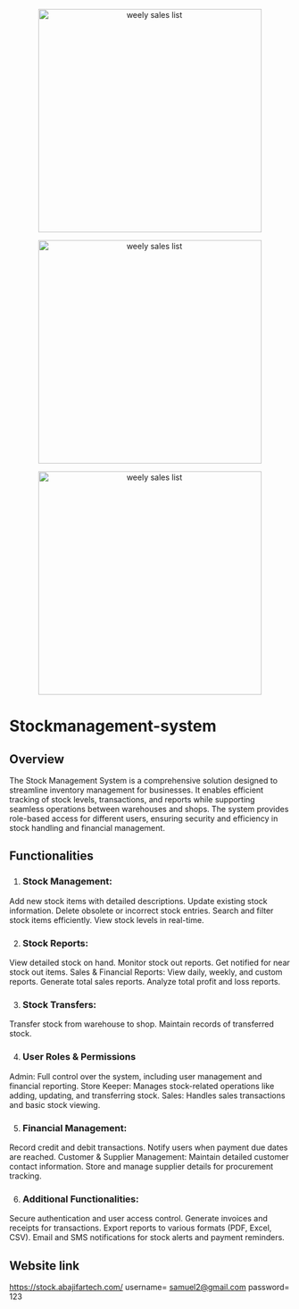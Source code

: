<p align="center"><a href="https://abajifartech.com/weekly_sales_list_table.PNG" target="_blank"><img src="https://abajifartech.com/weekly_sales_list_table.PNG" width="400" alt="weely sales list"></a></p>
<p align="center"><a href="https://abajifartech.com/weekly_sales_list_table.PNG" target="_blank"><img src="https://abajifartech.com/weekly_sales_quantity_table.PNG" width="400" alt="weely sales list"></a></p>
<p align="center"><a href="https://abajifartech.com/weekly_sales_list_table.PNG" target="_blank"><img src="https://abajifartech.com/weekly_sales_profit_barchart.PNG" width="400" alt="weely sales list"></a></p>

# Stockmanagement-system
## Overview
The Stock Management System is a comprehensive solution designed to streamline inventory management for businesses. It enables efficient tracking of stock levels, transactions, and reports while supporting seamless operations between warehouses and shops. The system provides role-based access for different users, ensuring security and efficiency in stock handling and financial management.

## Functionalities
1. ### Stock Management:

Add new stock items with detailed descriptions.
Update existing stock information.
Delete obsolete or incorrect stock entries.
Search and filter stock items efficiently.
View stock levels in real-time.

2. ### Stock Reports:

View detailed stock on hand.
Monitor stock out reports.
Get notified for near stock out items.
Sales & Financial Reports:
View daily, weekly, and custom reports.
Generate total sales reports.
Analyze total profit and loss reports.

3. ### Stock Transfers:

Transfer stock from warehouse to shop.
Maintain records of transferred stock.

4. ### User Roles & Permissions
Admin: Full control over the system, including user management and financial reporting.
Store Keeper: Manages stock-related operations like adding, updating, and transferring stock.
Sales: Handles sales transactions and basic stock viewing.

5. ### Financial Management:

Record credit and debit transactions.
Notify users when payment due dates are reached.
Customer & Supplier Management:
Maintain detailed customer contact information.
Store and manage supplier details for procurement tracking.

6. ### Additional Functionalities:

Secure authentication and user access control.
Generate invoices and receipts for transactions.
Export reports to various formats (PDF, Excel, CSV).
Email and SMS notifications for stock alerts and payment reminders.

## Website link
https://stock.abajifartech.com/
username= samuel2@gmail.com
password= 123
